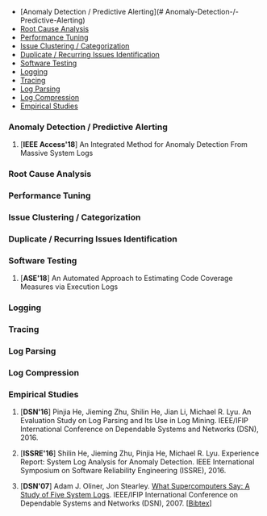 

+ [Anomaly Detection / Predictive Alerting](# Anomaly-Detection-/-Predictive-Alerting)
+ [Root Cause Analysis](#Root-Cause-Analysis)
+ [Performance Tuning]()
+ [Issue Clustering / Categorization]()
+ [Duplicate / Recurring Issues Identification]()
+ [Software Testing]()
+ [Logging]()
+ [Tracing]()
+ [Log Parsing]()
+ [Log Compression]()
+ [Empirical Studies]()




### Anomaly Detection / Predictive Alerting

1. [**IEEE Access'18**] An Integrated Method for Anomaly Detection From Massive System Logs

### Root Cause Analysis

### Performance Tuning

### Issue Clustering / Categorization

### Duplicate / Recurring Issues Identification


### Software Testing

1. [**ASE'18**] An Automated Approach to Estimating Code Coverage Measures via Execution Logs

### Logging

### Tracing

### Log Parsing

### Log Compression


### Empirical Studies

1. [**DSN'16**] Pinjia He, Jieming Zhu, Shilin He, Jian Li, Michael R. Lyu. An Evaluation Study on Log Parsing and Its Use in Log Mining. IEEE/IFIP International Conference on Dependable Systems and Networks (DSN), 2016.

1. [**ISSRE'16**] Shilin He, Jieming Zhu, Pinjia He, Michael R. Lyu. Experience Report: System Log Analysis for Anomaly Detection. IEEE International Symposium on Software Reliability Engineering (ISSRE), 2016.

1. [**DSN'07**] Adam J. Oliner, Jon Stearley. [What Supercomputers Say: A Study of Five System Logs](http://ieeexplore.ieee.org/document/4273008/). IEEE/IFIP International Conference on Dependable Systems and Networks (DSN), 2007. [[Bibtex]()]
